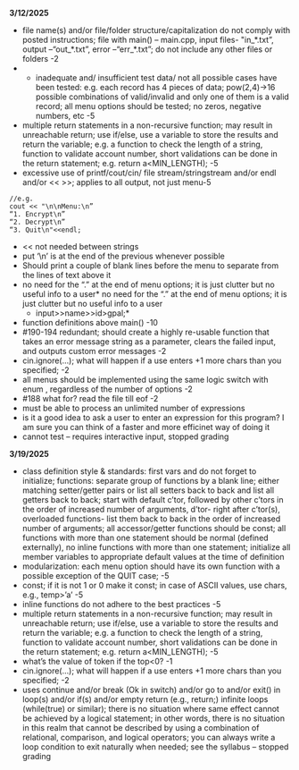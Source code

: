 **3/12/2025**
* file name(s) and/or file/folder structure/capitalization do not comply with posted instructions;  file with main() – main.cpp, input files- "in_\*.txt”, output –“out_\*.txt”, error –“err_\*.txt”; do not include any other files or folders -2
* * inadequate and/ insufficient test data/ not all possible cases have been tested: e.g. each record has 4 pieces of data; pow(2,4)->16  possible combinations of valid/invalid and only one of them is a valid record; all menu options should be tested;  no zeros, negative numbers, etc -5
* multiple return statements in a non-recursive function; may result in unreachable return; use if/else, use a variable to store the results and return the variable; e.g. a function to check the length of a string, function to validate account number,   short validations can be done in the return statement; e.g.  return a<MIN_LENGTH);  -5
* excessive use of printf/cout/cin/ file stream/stringstream and/or endl and/or << >>; applies to all output, not just menu-5
```
//e.g.
cout << "\n\nMenu:\n”
“1. Encrypt\n”
“2. Decrypt\n”
“3. Quit\n"<<endl;
```
* << not needed between strings
* put ‘\n’ is at the end of the previous whenever possible  
* Should print a couple of blank lines before the menu to separate from the lines of text above it
* no need for the “.” at the end of menu options; it is just clutter but no useful info to a user* no need for the “.” at the end of menu options; it is just clutter but no useful info to a user
 	* input>>name>>id>gpal;* 
*  function definitions above main() -10
* #190-194 redundant; should create a highly re-usable function that takes an error message string as a parameter, clears the failed input, and outputs custom error messages -2
* cin.ignore(…); what will happen if a use enters +1  more chars than you specified; -2
* all menus should be implemented using the same logic switch with enum , regardless of the number of options -2
* #188 what for? read the file till eof -2
* must be able to process an unlimited number of expressions
* is it a good idea to ask a user to enter an expression for this program? I am sure you can think of a faster and more efficinet way of doing it
* cannot test – requires interactive input, stopped grading


**3/19/2025**
* class definition style & standards:  first vars and do not forget to initialize;  functions: separate group of functions  by a blank line; either matching setter/getter pairs or list all setters back to back  and list all getters back to back; start with default c’tor, followed by other c’tors in the order of increased number of arguments, d’tor- right after c’tor(s), overloaded functions- list them back to back in the order of increased number of arguments;  all accessor/getter functions should be const; all functions with more than one statement should be normal (defined externally), no inline functions with more than one statement; initialize all member variables to appropriate default values at the time of definition
* modularization: each menu option should have its own function with a possible exception of the QUIT case; -5
* const; if it is not 1 or 0 make it const; in case of ASCII values, use chars, e.g., temp>’a’  -5 
* inline functions do not adhere to the best practices -5
* multiple return statements in a non-recursive function; may result in unreachable return; use if/else, use a variable to store the results and return the variable; e.g. a function to check the length of a string, function to validate account number,   short validations can be done in the return statement; e.g.  return a<MIN_LENGTH);  -5
* what’s the value of token if the top<0? -1
* cin.ignore(…); what will happen if a use enters +1  more chars than you specified; -2
* uses continue and/or break (Ok in switch) and/or go to and/or exit() in loop(s) and/or if(s) and/or empty return (e.g., return;) infinite loops (while(true) or similar); there is no situation where same effect cannot be achieved by a logical statement; in other words, there is no situation in this realm that cannot be described by using a combination of relational, comparison, and logical operators; you can always  write a loop condition to exit naturally when needed; see the syllabus – stopped grading

